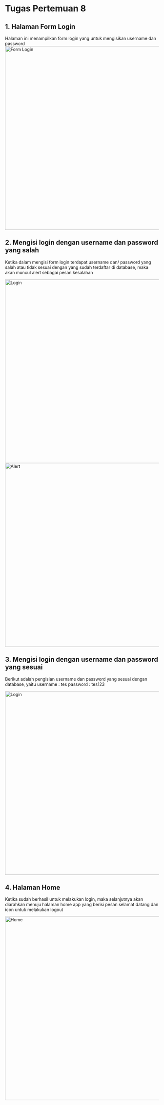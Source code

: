 # Tugas Pertemuan 8

## 1. Halaman Form Login
Halaman ini menampilkan form login yang untuk mengisikan username dan password
<img src="assets/formlogin.png" alt="Form Login" width="600"/>

## 2. Mengisi login dengan username dan password yang salah
Ketika dalam mengisi form login terdapat username dan/ password yang salah atau tidak sesuai dengan yang sudah terdaftar di database, maka akan muncul alert sebagai pesan kesalahan

<img src="assets/login.png" alt="Login" width="600"/>

<img src="assets/gagal.png" alt="Alert" width="600"/>

## 3. Mengisi login dengan username dan password yang sesuai
Berikut adalah pengisian username dan password yang sesuai dengan database, yaitu
username : tes
password : tes123

<img src="assets/login2.png" alt="Login" width="600"/>

## 4. Halaman Home
Ketika sudah berhasil untuk melakukan login, maka selanjutnya akan diarahkan menuju halaman home app yang berisi pesan selamat datang dan icon untuk melakukan logout

<img src="assets/home.png" alt="Home" width="600"/>
